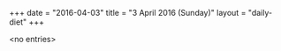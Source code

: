 +++
date = "2016-04-03"
title = "3 April 2016 (Sunday)"
layout = "daily-diet"
+++

<p>&lt;no entries&gt;</p>